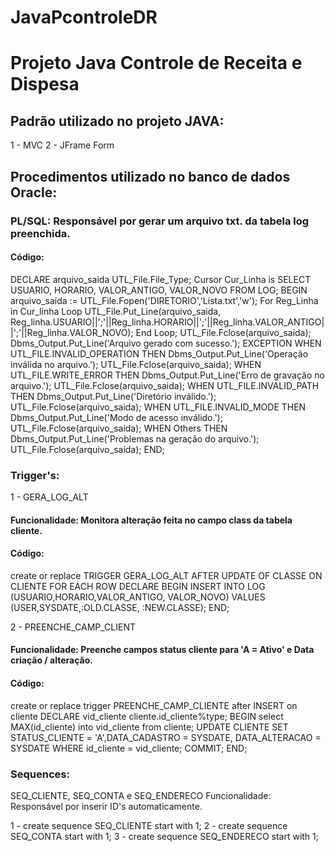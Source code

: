 # JavaPcontroleDR

<h1>Projeto Java Controle de Receita e Dispesa</h1>

<h2>Padrão utilizado no projeto JAVA: </h2>
1 - MVC
2 -  JFrame Form

<h2>Procedimentos utilizado no banco de dados Oracle: </h2>

<h3>PL/SQL: Responsável por gerar um arquivo txt. da tabela log preenchida. </h3>

<h4>Código: </h4>
DECLARE
 arquivo_saida UTL_File.File_Type;
 Cursor Cur_Linha is
 SELECT USUARIO, HORARIO, VALOR_ANTIGO, VALOR_NOVO FROM LOG; 
BEGIN
 arquivo_saida := UTL_File.Fopen('DIRETORIO','Lista.txt','w');
 For Reg_Linha in Cur_linha Loop
 UTL_File.Put_Line(arquivo_saida, Reg_linha.USUARIO||';'||Reg_linha.HORARIO||';'||Reg_linha.VALOR_ANTIGO||';'||Reg_linha.VALOR_NOVO);
 End Loop;
 UTL_File.Fclose(arquivo_saida);
 Dbms_Output.Put_Line('Arquivo gerado com sucesso.');
EXCEPTION
 WHEN UTL_FILE.INVALID_OPERATION THEN
 Dbms_Output.Put_Line('Operação inválida no arquivo.');
 UTL_File.Fclose(arquivo_saida);
 WHEN UTL_FILE.WRITE_ERROR THEN
 Dbms_Output.Put_Line('Erro de gravação no arquivo.');
 UTL_File.Fclose(arquivo_saida);
 WHEN UTL_FILE.INVALID_PATH THEN
 Dbms_Output.Put_Line('Diretório inválido.');
 UTL_File.Fclose(arquivo_saida);
 WHEN UTL_FILE.INVALID_MODE THEN
 Dbms_Output.Put_Line('Modo de acesso inválido.');
 UTL_File.Fclose(arquivo_saida);
 WHEN Others THEN
 Dbms_Output.Put_Line('Problemas na geração do arquivo.');
 UTL_File.Fclose(arquivo_saida);
END;

<h3>Trigger's:</h3>
1 -  GERA_LOG_ALT
<h4> Funcionalidade: Monitora alteração feita no campo class da tabela cliente.</h4>

<h4> Código: </h4>
create or replace TRIGGER GERA_LOG_ALT
AFTER UPDATE OF CLASSE ON CLIENTE FOR EACH ROW
DECLARE
BEGIN
       INSERT INTO LOG (USUARIO,HORARIO,VALOR_ANTIGO, VALOR_NOVO)
        VALUES (USER,SYSDATE,:OLD.CLASSE, :NEW.CLASSE);
END;

2 - PREENCHE_CAMP_CLIENT
<h4> Funcionalidade: Preenche campos status cliente para 'A = Ativo' e Data criação / alteração. </h4>

<h4> Código:</h4>
create or replace trigger PREENCHE_CAMP_CLIENTE
after INSERT on cliente
DECLARE
    vid_cliente cliente.id_cliente%type;
BEGIN
    select MAX(id_cliente) into vid_cliente from cliente;
    UPDATE CLIENTE SET STATUS_CLIENTE = 'A',DATA_CADASTRO = SYSDATE, DATA_ALTERACAO = SYSDATE WHERE id_cliente = vid_cliente;
    COMMIT;
END;


<h3>Sequences: </h3>

SEQ_CLIENTE, SEQ_CONTA e SEQ_ENDERECO
Funcionalidade: Responsável por inserir ID's automaticamente. 

1 - create sequence SEQ_CLIENTE start with 1; 
2 - create sequence SEQ_CONTA start with 1; 
3 - create sequence SEQ_ENDERECO start with 1; 